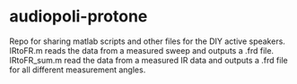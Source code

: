 # audiopoli-protone
Repo for sharing matlab scripts and other files for the DIY active speakers. 
<br>
IRtoFR.m reads the data from a measured sweep and outputs a .frd file.<br>
IRtoFR_sum.m read the data from a measured IR data and outputs a .frd file for all different measurement angles.

